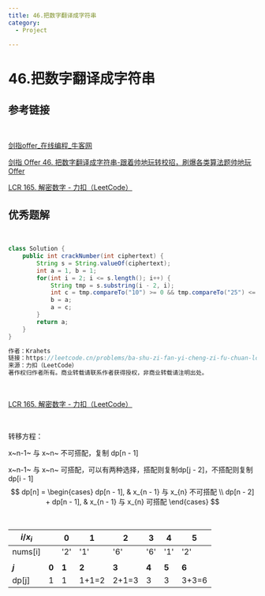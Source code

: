 ```yaml
---
title: 46.把数字翻译成字符串
category:
  - Project

---
```


# 46.把数字翻译成字符串

## 参考链接

<br/>

[剑指offer_在线编程_牛客网](https://www.nowcoder.com/exam/oj/ta?page=1&tpId=13&type=265)

[剑指 Offer 46. 把数字翻译成字符串-跟着帅地玩转校招，刷爆各类算法题帅地玩Offer](https://www.playoffer.cn/594.html)

[LCR 165. 解密数字 - 力扣（LeetCode）](https://leetcode.cn/problems/ba-shu-zi-fan-yi-cheng-zi-fu-chuan-lcof/solutions/199945/mian-shi-ti-46-ba-shu-zi-fan-yi-cheng-zi-fu-chua-6/)



## 优秀题解

<br/>

```java
class Solution {
    public int crackNumber(int ciphertext) {
        String s = String.valueOf(ciphertext);
        int a = 1, b = 1;
        for(int i = 2; i <= s.length(); i++) {
            String tmp = s.substring(i - 2, i);
            int c = tmp.compareTo("10") >= 0 && tmp.compareTo("25") <= 0 ? a + b : a;
            b = a;
            a = c;
        }
        return a;
    }
}

作者：Krahets
链接：https://leetcode.cn/problems/ba-shu-zi-fan-yi-cheng-zi-fu-chuan-lcof/solutions/199945/mian-shi-ti-46-ba-shu-zi-fan-yi-cheng-zi-fu-chua-6/
来源：力扣（LeetCode）
著作权归作者所有。商业转载请联系作者获得授权，非商业转载请注明出处。
```

<br/>

[LCR 165. 解密数字 - 力扣（LeetCode）](https://leetcode.cn/problems/ba-shu-zi-fan-yi-cheng-zi-fu-chuan-lcof/solutions/199945/mian-shi-ti-46-ba-shu-zi-fan-yi-cheng-zi-fu-chua-6/)

<br/>

转移方程：

x~n-1~ 与 x~n~ 不可搭配，复制 dp[n - 1]

x~n-1~ 与 x~n~ 可搭配，可以有两种选择，搭配则复制dp[j - 2]，不搭配则复制dp[i - 1]
$$
dp[n] = 
\begin{cases}
dp[n - 1], & x_{n - 1} 与 x_{n} 不可搭配
\\
dp[n - 2] + dp[n - 1], & x_{n - 1} 与 x_{n} 可搭配
\end{cases}
$$


<br/>

| $i / x_i$ |       | **0** | **1** | **2** | **3** | **4** | **5** |
| --------- | ----- | ----- | ----- | ----- | ----- | ----- | ----- |
| nums[i]   |       | '2'   | '1'   | '6'   | '6'   | '1'   | '2'   |
|           |       |       |       |       |       |       |       |
| **$j$**   | **0** | **1** | **2** | **3** | **4** | **5** | **6** |
| dp[j]     | 1     | 1     | 1+1=2 | 2+1=3 | 3     | 3     | 3+3=6 |

<br/>

